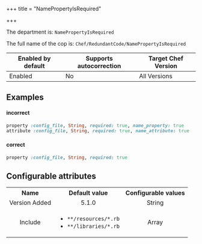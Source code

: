 +++
title = "NamePropertyIsRequired"

+++

<!-- This content is automatically generated. See https://github.com/chef/chef-web-docs/blob/main/generated/README.md -->

The department is: `NamePropertyIsRequired`

The full name of the cop is: `Chef/RedundantCode/NamePropertyIsRequired`

| Enabled by default | Supports autocorrection | Target Chef Version |
| --- | --- | --- |
| Enabled | No | All Versions |

## Examples


#### incorrect

```ruby
property :config_file, String, required: true, name_property: true
attribute :config_file, String, required: true, name_attribute: true
```

#### correct

```ruby
property :config_file, String, required: true
```

## Configurable attributes

<table>
<tbody><tr>
<th>Name</th>
<th>Default value</th>
<th>Configurable values</th>
</tr>
<tr>
<td style="text-align:center">Version Added</td>
<td style="text-align:center">5.1.0</td>
<td style="text-align:center">String</td>
</tr>
<tr><td style="text-align:center">Include</td>
<td style="text-align:center"><ul>
<li><code>**/resources/*.rb</code></li>
<li><code>**/libraries/*.rb</code></li>
</ul>
</td>
<td style="text-align:center">Array</td>
</tr></tbody></table>
